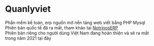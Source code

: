 # Quanlyviet
Phần mềm kế toán, erp nguồn mở nền tảng web viết bằng PHP Mysql  
Phiên bản quốc tế đã ra mắt, tham khảo tại [NotrinosERP](https://github.com/notrinos/NotrinosERP)  
Phiên bản riêng cho người dùng Việt Nam đang hoàn thiện và sẽ ra mắt trong năm 2021 tại đây  

